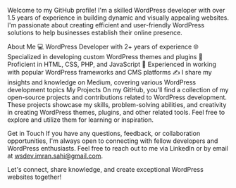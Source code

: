 Welcome to my GitHub profile! I'm a skilled WordPress developer with over 1.5 years of experience in building dynamic and visually appealing websites. I'm passionate about creating efficient and user-friendly WordPress solutions to help businesses establish their online presence.

About Me
💻 WordPress Developer with 2+ years of experience
🌐 Specialized in developing custom WordPress themes and plugins
🎨 Proficient in HTML, CSS, PHP, and JavaScript
🚀 Experienced in working with popular WordPress frameworks and CMS platforms
✍️ I share my insights and knowledge on Medium, covering various WordPress development topics
My Projects
On my GitHub, you'll find a collection of my open-source projects and contributions related to WordPress development. These projects showcase my skills, problem-solving abilities, and creativity in creating WordPress themes, plugins, and other related tools. Feel free to explore and utilize them for learning or inspiration.

Get in Touch
If you have any questions, feedback, or collaboration opportunities, I'm always open to connecting with fellow developers and WordPress enthusiasts. Feel free to reach out to me via LinkedIn or by email at wsdev.imran.sahi@gmail.com.

Let's connect, share knowledge, and create exceptional WordPress websites together!
